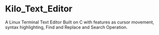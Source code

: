 # Kilo_Text_Editor
A Linux Terminal Text Editor Built on C with features as cursor movement, syntax highlighting, Find and Replace and Search Operation.
